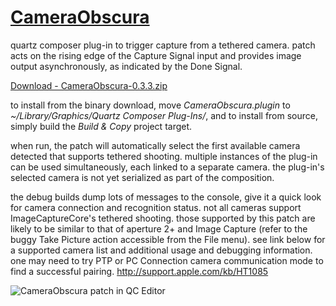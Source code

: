 [CameraObscura](http://github.com/jpld/CameraObscura/)
=============
quartz composer plug-in to trigger capture from a tethered camera. patch acts on the rising edge of the Capture Signal input and provides image output asynchronously, as indicated by the Done Signal.

[Download - CameraObscura-0.3.3.zip](http://cloud.github.com/downloads/jpld/CameraObscura/CameraObscura-0.3.3.zip)

to install from the binary download, move _CameraObscura.plugin_ to _~/Library/Graphics/Quartz Composer Plug-Ins/_, and to install from source, simply build the _Build & Copy_ project target.

when run, the patch will automatically select the first available camera detected that supports tethered shooting. multiple instances of the plug-in can be used simultaneously, each linked to a separate camera. the plug-in's selected camera is not yet serialized as part of the composition.

the debug builds dump lots of messages to the console, give it a quick look for camera connection and recognition status. not all cameras support ImageCaptureCore's tethered shooting. those supported by this patch are likely to be similar to that of aperture 2+ and Image Capture (refer to the buggy Take Picture action accessible from the File menu). see link below for a supported camera list and additional usage and debugging information. one may need to try PTP or PC Connection camera communication mode to find a successful pairing.
<http://support.apple.com/kb/HT1085>

![CameraObscura patch in QC Editor](http://github.com/downloads/jpld/CameraObscura/COInAction.png)
